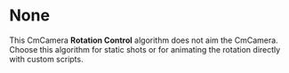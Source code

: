 # None

This CmCamera __Rotation Control__ algorithm does not aim the CmCamera. Choose this algorithm for static shots or for animating the rotation directly with custom scripts.

